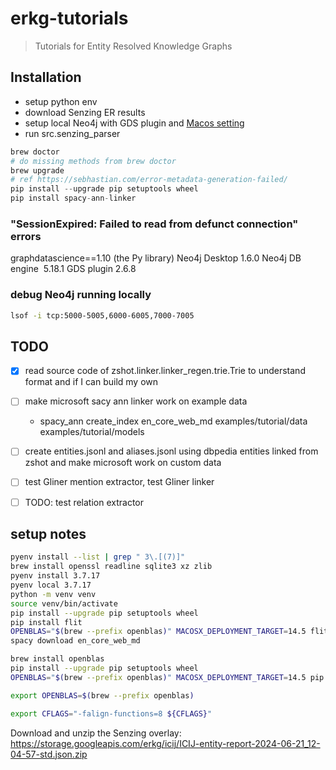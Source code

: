 # erkg-tutorials

> Tutorials for Entity Resolved Knowledge Graphs

## Installation

- setup python env
- download Senzing ER results
- setup local Neo4j with GDS plugin and [Macos setting](https://neo4j.com/docs/graph-data-science/current/installation/#_graph_data_science_on_macos)
- run src.senzing_parser

```python
brew doctor
# do missing methods from brew doctor
brew upgrade
# ref https://sebhastian.com/error-metadata-generation-failed/
pip install --upgrade pip setuptools wheel
pip install spacy-ann-linker
```

### "SessionExpired: Failed to read from defunct connection" errors

graphdatascience==1.10 (the Py library)
Neo4j Desktop 1.6.0
Neo4j DB engine  5.18.1
GDS plugin 2.6.8

### debug Neo4j running locally

```sh
lsof -i tcp:5000-5005,6000-6005,7000-7005
```

## TODO

- [x] read source code of zshot.linker.linker_regen.trie.Trie to understand format and if I can build my own
- [ ] make microsoft sacy ann linker work on example data
  - spacy_ann create_index en_core_web_md examples/tutorial/data examples/tutorial/models
- [ ] create entities.jsonl and aliases.jsonl using dbpedia entities linked from zshot and make microsoft work on custom data

- [ ] test Gliner mention extractor, test Gliner linker
- [ ] TODO: test relation extractor

## setup notes

```sh
pyenv install --list | grep " 3\.[(7)]"
brew install openssl readline sqlite3 xz zlib
pyenv install 3.7.17
pyenv local 3.7.17
python -m venv venv
source venv/bin/activate
pip install --upgrade pip setuptools wheel
pip install flit
OPENBLAS="$(brew --prefix openblas)" MACOSX_DEPLOYMENT_TARGET=14.5 flit install --deps=all --symlink
spacy download en_core_web_md

brew install openblas
pip install --upgrade pip setuptools wheel
OPENBLAS="$(brew --prefix openblas)" MACOSX_DEPLOYMENT_TARGET=14.5 pip install spacy-ann-linker

export OPENBLAS=$(brew --prefix openblas)

export CFLAGS="-falign-functions=8 ${CFLAGS}"
```

Download and unzip the Senzing overlay:
<https://storage.googleapis.com/erkg/icij/ICIJ-entity-report-2024-06-21_12-04-57-std.json.zip>
